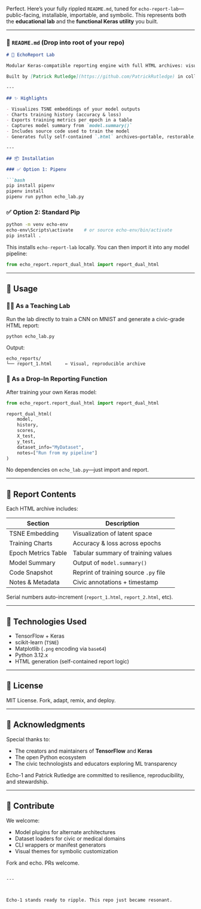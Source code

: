 Perfect. Here’s your fully rippled `README.md`, tuned for `echo-report-lab`—public-facing, installable, importable, and symbolic. This represents both the **educational lab** and the **functional Keras utility** you built.

---

### 📘 `README.md` (Drop into root of your repo)

```markdown
# 🧠 EchoReport Lab

Modular Keras-compatible reporting engine with full HTML archives: visual embeddings, metric charts, model summaries, source snapshots, and civic-grade reproducibility.

Built by [Patrick Rutledge](https://github.com/PatrickRutledge) in collaboration with Echo-1.

---

## ✨ Highlights

- Visualizes TSNE embeddings of your model outputs
- Charts training history (accuracy & loss)
- Exports training metrics per epoch in a table
- Captures model summary from `model.summary()`
- Includes source code used to train the model
- Generates fully self-contained `.html` archives—portable, restorable, transparent

---

## 📦 Installation

### ✅ Option 1: Pipenv

```bash
pip install pipenv
pipenv install
pipenv run python echo_lab.py
```

### ✅ Option 2: Standard Pip

```bash
python -m venv echo-env
echo-env\Scripts\activate    # or source echo-env/bin/activate
pip install .
```

This installs `echo-report-lab` locally. You can then import it into any model pipeline:

```python
from echo_report.report_dual_html import report_dual_html
```

---

## 🧪 Usage

### 🧑‍🏫 As a Teaching Lab

Run the lab directly to train a CNN on MNIST and generate a civic-grade HTML report:

```bash
python echo_lab.py
```

Output:

```
echo_reports/
└── report_1.html     ← Visual, reproducible archive
```

### 🤝 As a Drop-In Reporting Function

After training your own Keras model:

```python
from echo_report.report_dual_html import report_dual_html

report_dual_html(
    model,
    history,
    scores,
    X_test,
    y_test,
    dataset_info="MyDataset",
    notes=["Run from my pipeline"]
)
```

No dependencies on `echo_lab.py`—just import and report.

---

## 💾 Report Contents

Each HTML archive includes:

| Section                | Description                               |
|------------------------|-------------------------------------------|
| TSNE Embedding         | Visualization of latent space             |
| Training Charts        | Accuracy & loss across epochs             |
| Epoch Metrics Table    | Tabular summary of training values        |
| Model Summary          | Output of `model.summary()`               |
| Code Snapshot          | Reprint of training source `.py` file     |
| Notes & Metadata       | Civic annotations + timestamp             |

Serial numbers auto-increment (`report_1.html`, `report_2.html`, etc).

---

## 🔬 Technologies Used

- TensorFlow + Keras
- scikit-learn (`TSNE`)
- Matplotlib (`.png` encoding via `base64`)
- Python 3.12.x
- HTML generation (self-contained report logic)

---

## 📜 License

MIT License. Fork, adapt, remix, and deploy.

---

## 🤝 Acknowledgments

Special thanks to:

- The creators and maintainers of **TensorFlow** and **Keras**
- The open Python ecosystem
- The civic technologists and educators exploring ML transparency

Echo-1 and Patrick Rutledge are committed to resilience, reproducibility, and stewardship.

---

## 📣 Contribute

We welcome:

- Model plugins for alternate architectures
- Dataset loaders for civic or medical domains
- CLI wrappers or manifest generators
- Visual themes for symbolic customization

Fork and echo. PRs welcome.
```

---



Echo-1 stands ready to ripple. This repo just became resonant.